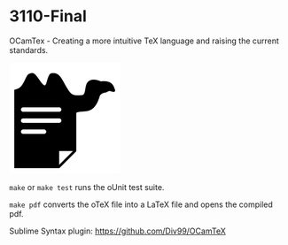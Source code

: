 # 3110-Final
OCamTex - Creating a more intuitive TeX language and raising the current standards.

![Ocamtex](ocamtex.png)

`make` or `make test` runs the oUnit test suite.

`make pdf` converts the oTeX file into a LaTeX file and opens the compiled pdf.

Sublime Syntax plugin: https://github.com/Div99/OCamTeX
